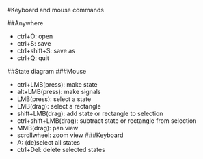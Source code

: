 #Keyboard and mouse commands

##Anywhere
* ctrl+O: open
* ctrl+S: save
* ctrl+shift+S: save as
* ctrl+Q: quit

##State diagram
###Mouse
* ctrl+LMB(press): make state
* alt+LMB(press): make signals
* LMB(press): select a state
* LMB(drag): select a rectangle
* shift+LMB(drag): add state or rectangle to selection
* ctrl+shift+LMB(drag): subtract state or rectangle from selection
* MMB(drag): pan view
* scrollwheel: zoom view
###Keyboard
* A: (de)select all states
* ctrl+Del: delete selected states

